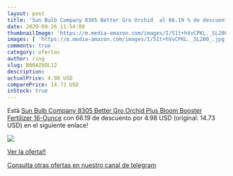 ```yaml
---
layout: post
title: 'Sun Bulb Company 8305 Better Gro Orchid  al 66.19 % de descuento'
date: 2020-09-26 11:54:09
thumbnailImage: 'https://m.media-amazon.com/images/I/51t+hVvCPKL._SL200_.jpg'
images: [ 'https://m.media-amazon.com/images/I/51t+hVvCPKL._SL200_.jpg' ]
comments: true
category: ofertas
author: ring
slug: B004Z8OL12
description:
actualPrice: 4.98 USD
comparePrice: 14.73 USD
inStock: true
---
```


Está [Sun Bulb Company 8305 Better Gro Orchid Plus Bloom Booster Fertilizer  16-Ounce](https://www.amazon.com/dp/B004Z8OL12/?tag=redken08-20) con 66.19 de descuento por 4.98 USD (original: 14.73 USD) en el siguiente enlace!

[![](https://m.media-amazon.com/images/I/51t+hVvCPKL._SL200_.jpg)](https://www.amazon.com/dp/B004Z8OL12/?tag=redken08-20)

[Ver la oferta!!](https://www.amazon.com/dp/B004Z8OL12/?tag=redken08-20)

[Consulta otras ofertas en nuestro canal de telegram](https://t.me/s/ofertas25)
